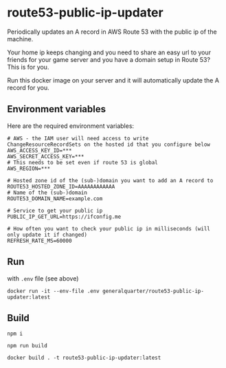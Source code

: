 # route53-public-ip-updater

Periodically updates an A record in AWS Route 53 with the public ip of the machine.

Your home ip keeps changing and you need to share an easy url to your friends for your game server and you have a domain setup in Route 53? This is for you.

Run this docker image on your server and it will automatically update the A record for you.

## Environment variables

Here are the required environment variables:

```
# AWS - the IAM user will need access to write ChangeResourceRecordSets on the hosted id that you configure below
AWS_ACCESS_KEY_ID=***
AWS_SECRET_ACCESS_KEY=***
# This needs to be set even if route 53 is global
AWS_REGION=***

# Hosted zone id of the (sub-)domain you want to add an A record to
ROUTE53_HOSTED_ZONE_ID=AAAAAAAAAAAA
# Name of the (sub-)domain
ROUTE53_DOMAIN_NAME=example.com

# Service to get your public ip
PUBLIC_IP_GET_URL=https://ifconfig.me

# How often you want to check your public ip in milliseconds (will only update it if changed)
REFRESH_RATE_MS=60000
```

## Run

with `.env` file (see above)

```
docker run -it --env-file .env generalquarter/route53-public-ip-updater:latest
```

## Build

```
npm i

npm run build

docker build . -t route53-public-ip-updater:latest
```
